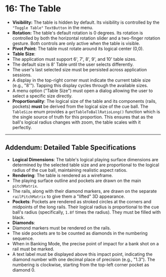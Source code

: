 # 16: The Table

*   **Visibility:** The table is hidden by default. Its visibility is controlled by the `"Toggle Table"` `TextButton` in the menu.
*   **Rotation:** The table's default rotation is 0 degrees. Its rotation is controlled by both the horizontal rotation slider and a two-finger rotation gesture. Both controls are only active when the table is visible.
*   **Pivot Point:** The table must rotate around its logical center (0,0).
*   **Table Size**:
  *   The application must support 6', 7', 8', 9', and 10' table sizes.
  *   The default size is 8' Table until the user selects differently.
  *   The user's last selected size must be persisted across application sessions.
  *   A display in the top-right corner must indicate the current table size (e.g., "8'"). Tapping this display cycles through the available sizes.
  *   A menu option ("Table Size") must open a dialog allowing the user to select a specific size directly.
*   **Proportionality**: The logical size of the table and its components (rails, pockets) **must** be derived from the logical size of the cue ball. The `TableSize` enum provides a `getTableToBallRatioLong()` function which is the single source of truth for this proportion. This ensures that as the ball's logical radius changes with zoom, the table scales with it perfectly.

***
## Addendum: Detailed Table Specifications

*   **Logical Dimensions**: The table's logical playing surface dimensions are determined by the selected table size and are proportional to the logical radius of the cue ball, maintaining realistic aspect ratios.
*   **Rendering**: The table is rendered as a wireframe.
  *   The playing surface outline and pockets are drawn on the main `pitchMatrix`.
  *   The rails, along with their diamond markers, are drawn on the separate `railPitchMatrix` to give them a "lifted" 3D appearance.
*   **Pockets**: Pockets are rendered as stroked circles at the corners and midpoints of the long rails. Their logical radius is proportional to the cue ball's radius (specifically, `1.8f` times the radius). They must be filled with black.
*   **Diamonds**:
  *   Diamond markers must be rendered on the rails.
  *   The side pockets are to be counted as diamonds in the numbering sequence.
  *   When in Banking Mode, the precise point of impact for a bank shot on a rail must be marked.
  *   A text label must be displayed above this impact point, indicating the diamond number with one decimal place of precision (e.g., "1.3"). The numbering is clockwise, starting from the top-left corner pocket as diamond 0.